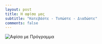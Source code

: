 ```yaml
---
layout: post
title: Η αφίσα μας
subtitle: "Κατεβάστε - Τυπώστε - Διαδώστε"
comments: false
---
```





![Αφίσα με Πρόγραμμα](/assets/img/EIMASTEEDW-POSTER-WEB.jpg")

